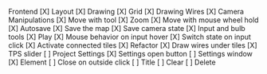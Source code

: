 Frontend
    [X] Layout
    [X] Drawing
    [X] Grid
    [X] Drawing Wires
    [X] Camera Manipulations
        [X] Move with tool
        [X] Zoom
        [X] Move with mouse wheel hold
    [X] Autosave
        [X] Save the map
        [X] Save camera state
    [X] Input and bulb tools
    [X] Play
        [X] Mouse behavior on input hover
        [X] Switch state on input click
        [X] Activate connected tiles
        [X] Refactor
        [X] Draw wires under tiles
        [X] TPS slider
    [ ] Project Settings
        [X] Settings open button
        [ ] Settings window
            [X] Element
            [ ] Close on outside click
        [ ] Title
        [ ] Clear
        [ ] Delete